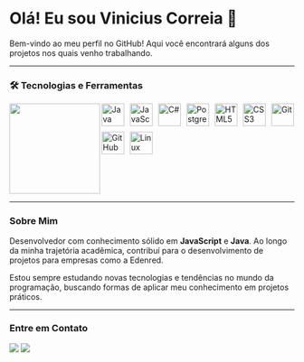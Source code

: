 # Olá! Eu sou Vinicius Correia 👋

Bem-vindo ao meu perfil no GitHub! Aqui você encontrará alguns dos projetos nos quais venho trabalhando.

---

### 🛠️ Tecnologias e Ferramentas

<img align="left" height="160" src="https://github-readme-stats.vercel.app/api/top-langs/?username=vini-correia&layout=compact&theme=dark&hide_border=true&locale=pt-br"/>

<div style="display: flex; flex-wrap: wrap; gap: 10px;" align="left">
  <img alt="Java" height="40" src="https://img.shields.io/badge/Java-ED8B00?style=for-the-badge&logo=openjdk&logoColor=white">
  <img alt="JavaScript" height="40" src="https://img.shields.io/badge/JavaScript-F7DF1E?style=for-the-badge&logo=javascript&logoColor=black">
  <img alt="C#" height="40" src="https://img.shields.io/badge/C%23-239120?style=for-the-badge&logo=c-sharp&logoColor=white">
  <img alt="PostgreSQL" height="40" src="https://img.shields.io/badge/PostgreSQL-4169E1?style=for-the-badge&logo=postgresql&logoColor=white">
  <img alt="HTML5" height="40" src="https://img.shields.io/badge/HTML5-E34F26?style=for-the-badge&logo=html5&logoColor=white">
  <img alt="CSS3" height="40" src="https://img.shields.io/badge/CSS3-1572B6?style=for-the-badge&logo=css3&logoColor=white">
  <img alt="Git" height="40" src="https://img.shields.io/badge/GIT-E44C30?style=for-the-badge&logo=git&logoColor=white">
  <img alt="GitHub" height="40" src="https://img.shields.io/badge/GitHub-100000?style=for-the-badge&logo=github&logoColor=white">
  <img alt="Linux" height="40" src="https://img.shields.io/badge/Linux-FCC624?style=for-the-badge&logo=linux&logoColor=black">
</div>

<br clear="left"/>

---

### Sobre Mim

Desenvolvedor com conhecimento sólido em **JavaScript** e **Java**. Ao longo da minha trajetória acadêmica, contribuí para o desenvolvimento de projetos para empresas como a Edenred.

Estou sempre estudando novas tecnologias e tendências no mundo da programação, buscando formas de aplicar meu conhecimento em projetos práticos.

---

### Entre em Contato

<div> 
  <a href="mailto:viniciusalves.correia24@gmail.com"><img src="https://img.shields.io/badge/Gmail-D14836?style=for-the-badge&logo=gmail&logoColor=white" target="_blank"></a>
  <a href="https://www.linkedin.com/in/vinicius-correia-dev" target="_blank"><img src="https://img.shields.io/badge/LinkedIn-0077B5?style=for-the-badge&logo=linkedin&logoColor=white" target="_blank"></a> 
</div>
